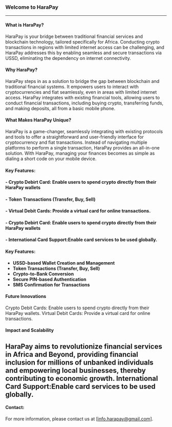 ### Welcome to HaraPay
---

#### What is HaraPay? 

HaraPay is your bridge between traditional financial services and blockchain technology, tailored specifically for Africa. Conducting crypto transactions in regions with limited internet access can be challenging, and HaraPay addresses this by enabling seamless and secure transactions via USSD, eliminating the dependency on internet connectivity.

#### Why HaraPay?

HaraPay steps in as a solution to bridge the gap between blockchain and traditional financial systems. It empowers users to interact with cryptocurrencies and fiat seamlessly, even in areas with limited internet access. HaraPay integrates with existing financial tools, allowing users to conduct financial transactions, including buying crypto, transferring funds, and making deposits, all from a basic mobile phone.

#### What Makes HaraPay Unique?

HaraPay is a game-changer, seamlessly integrating with existing protocols and tools to offer a straightforward and user-friendly interface for cryptocurrency and fiat transactions. Instead of navigating multiple platforms to perform a single transaction, HaraPay provides an all-in-one solution. With HaraPay, managing your finances becomes as simple as dialing a short code on your mobile device.

#### Key Features:

#### - **Crypto Debirt Card: Enable users to spend crypto directly from their HaraPay wallets** 
#### - **Token Transactions (Transfer, Buy, Sell)** 
#### - **Virtual Debit Cards: Provide a virtual card for online transactions.** 
#### - **Crypto Debirt Card: Enable users to spend crypto directly from their HaraPay wallets** 
#### - **International Card Support:Enable card services to be used globally.**
  
#### Key Features:

- **USSD-based Wallet Creation and Management** 
- **Token Transactions (Transfer, Buy, Sell)** 
- **Crypto-to-Bank Conversion** 
- **Secure PIN-based Authentication** 
- **SMS Confirmation for Transactions** 

#### Future Innovations
Crypto Debit Cards: Enable users to spend crypto directly from their HaraPay wallets.
Virtual Debit Cards: Provide a virtual card for online transactions.

#### Impact and Scalability
HaraPay aims to revolutionize financial services in Africa and Beyond, providing financial inclusion for millions of unbanked individuals and empowering local businesses, thereby contributing to economic growth.
International Card Support:Enable card services to be used globally.
---
#### Contact:
For more information, please contact us at [info.harapay@gmail.com].

